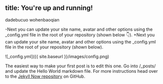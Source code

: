 title: You're up and running!
  ---
 
dadebucuo wohenbaoqian 

 -Next you can update your site name, avatar and other options using the _config.yml file in the root of your repository (shown below :point_down:).
 +Next you can update your site name, avatar and other options using the _config.yml file in the root of your repository (shown below).
  
  ![_config.yml]({{ site.baseurl }}/images/config.png)
  
 The easiest way to make your first post is to edit this one. Go into /_posts/ and update the Hello World markdown file. For more instructions head over to the [Jekyll Now repository](https://github.com/barryclark/jekyll-now) on GitHub.
